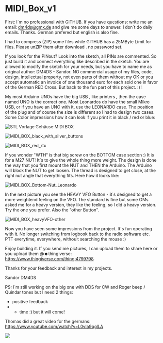 # MIDI_Box_v1

First: I´m no professional with GITHUB.
If you have questions: write me an email: dm4ds@gmx.de and give me some days to answer. I don´t do daily emails. Thanks.
German prefered but english is also fine.

I had to compress (ZIP) some files while GITHUB has a 25MByte Limit for files.
Please unZIP them after download . no password set.

If you look for the PINout? Look into the sketch, all PINs are commented.
So just build it and connect everything like described in the sketch.
You are allowed to modify the sketch for your needs, but you have to name me as original author: DM4DS - Sandor. 
NO commercial usage of my files, code, design, intellectual property, not even parts of them without my OK or
you accept automatic an invoice of one thousand euro for each sold one in favor of the German RED Cross.
But back to the fun part of this project. :) !

My most Arduino UNOs have the big USB , like printers , then the case named UNO is the correct one.
Most Leonardos do have the small Mikro USB, or if you have an UNO with it, use the LEONARDO case.
The position of the plug and of course the size is different so I had to design two cases.
Some Color impressions how it can look if you print it in black / red or blue:

![STL Vorlage Gehäuse MIDI BOX](https://user-images.githubusercontent.com/36482423/110248395-2264de80-7f71-11eb-8fff-8ceb8dd5cdde.JPG)

![MIDI_BOX_black_with_silver_buttons](https://user-images.githubusercontent.com/36482423/110248443-71ab0f00-7f71-11eb-96ee-4d5f8146faeb.jpg)

![MIDI_BOX_red_rtu](https://user-images.githubusercontent.com/36482423/110248469-a3bc7100-7f71-11eb-9c81-79d6ef3d0ed2.jpg)


If you wonder "WTH" is that big screw on the BOTTOM  case section :)
It is for a M27 NUT! It´s to give the whole thing more weight.
The design is done the way that you first mount the NUT and THEN the Arduino.
The Arduino will block the NUT to get loosen. The thread is designed to get close, at the right nut angle that everything fits.
Here how it looks like:

![MIDI_BOX_Bottom-Nut_Leonardo](https://user-images.githubusercontent.com/36482423/110248252-702d1700-7f70-11eb-825f-1faac9f66c14.jpg)


In the next picture you see the HEAVY VFO Button - it´s designed to get a more weightend feeling on the VFO.
The standard is fine but some OMs asked me for a heavy version, they like the feeling, so I did a heavy version.
Try the one you prefer. Also the "other Button".

![MIDI_BOX_heavyVFO-other](https://user-images.githubusercontent.com/36482423/110248334-c8fcaf80-7f70-11eb-9a19-080294e85291.jpg)


Now you have seen some impressions from the project. It´s fun operating with it.
No longer switching from logbook back to the radio software etc.
PTT everytime, everywhere, withouit searching the mouse :)


Enjoy building it. If you send me pictures, I can upload them to share here or you upload them @☻thingiverse: https://www.thingiverse.com/thing:4799798


Thanks for your feedback and interest in my projects.

 Sandor
 DM4DS

PS: I´m still working on the big one with DDS for CW and Roger beep / Quindar tones but I need 2 things:
- positive feedback
- - time :) but it will come!

Thomas did a great video for the germans: https://www.youtube.com/watch?v=L0vIa9qglLA

![](https://komarev.com/ghpvc/?username=DM4DS)
